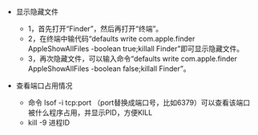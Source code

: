 - 显示隐藏文件 
  - 1，首先打开“Finder”，然后再打开“终端”。
  - 2，在终端中输代码“defaults write com.apple.finder AppleShowAllFiles -boolean true;killall Finder”即可显示隐藏文件。
  - 3，再次隐藏文件，可以输入命令“defaults write com.apple.finder AppleShowAllFiles -boolean false;killall Finder”。


- 查看端口占用情况
  - 命令 lsof -i tcp:port  （port替换成端口号，比如6379）可以查看该端口被什么程序占用，并显示PID，方便KILL
  - kill -9 进程ID 
